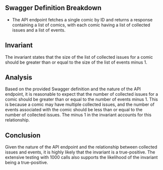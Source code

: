 ## Swagger Definition Breakdown
- The API endpoint fetches a single comic by ID and returns a response containing a list of comics, with each comic having a list of collected issues and a list of events.

## Invariant
The invariant states that the size of the list of collected issues for a comic should be greater than or equal to the size of the list of events minus 1.

## Analysis
Based on the provided Swagger definition and the nature of the API endpoint, it is reasonable to expect that the number of collected issues for a comic should be greater than or equal to the number of events minus 1. This is because a comic may have multiple collected issues, and the number of events associated with the comic should be less than or equal to the number of collected issues. The minus 1 in the invariant accounts for this relationship.

## Conclusion
Given the nature of the API endpoint and the relationship between collected issues and events, it is highly likely that the invariant is a true-positive. The extensive testing with 1000 calls also supports the likelihood of the invariant being a true-positive.
